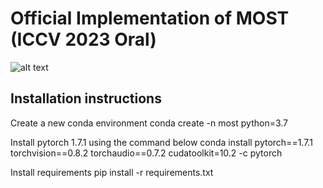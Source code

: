 # Official Implementation of MOST (ICCV 2023 Oral)

![alt text](https://github.com/rssaketh/MOST/blob/main/teaser_nohuman.png?raw=true)


## Installation instructions
Create a new conda environment
conda create -n most python=3.7

Install pytorch 1.7.1 using the command below
conda install pytorch==1.7.1 torchvision==0.8.2 torchaudio==0.7.2 cudatoolkit=10.2 -c pytorch

Install requirements
pip install -r requirements.txt
